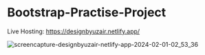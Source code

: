 # Bootstrap-Practise-Project

Live Hosting: https://designbyuzair.netlify.app/


![screencapture-designbyuzair-netlify-app-2024-02-01-02_53_36](https://github.com/Uzairahmad8/Bootstrap-Practise-Project/assets/112511661/b638d90d-6708-44f0-95bd-edb8e9eaabe1)
